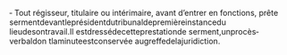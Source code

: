 ‐ Tout régisseur, titulaire ou intérimaire, avant d’entrer en fonctions, prête sermentdevantleprésidentdutribunaldepremièreinstancedu lieudesontravail.Il estdressédecetteprestationde serment,unprocès‐verbaldon tlaminuteestconservée augreffedelajuridiction.